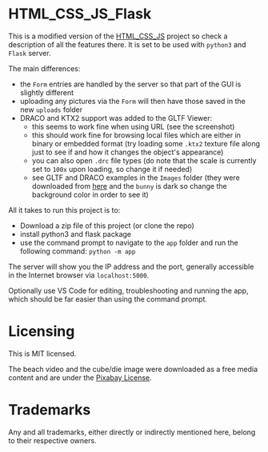 # HTML_CSS_JS_Flask
This is a modified version of the [HTML_CSS_JS](https://github.com/GitHubDragonFly/HTML_CSS_JS) project so check a description of all the features there. It is set to be used with `python3` and `Flask` server.

The main differences:
 - the `Form` entries are handled by the server so that part of the GUI is slightly different
 - uploading any pictures via the `Form` will then have those saved in the new `uploads` folder
 - DRACO and KTX2 support was added to the GLTF Viewer:
   - this seems to work fine when using URL (see the screenshot)
   - this should work fine for browsing local files which are either in binary or embedded format (try loading some `.ktx2` texture file along just to see if and how it changes the object's appearance)
   - you can also open `.drc` file types (do note that the scale is currently set to `100x` upon loading, so change it if needed)
   - see GLTF and DRACO examples in the `Images` folder (they were downloaded from [here](https://github.com/mrdoob/three.js) and the `bunny` is dark so change the background color in order to see it)

All it takes to run this project is to:
 - Download a zip file of this project (or clone the repo)
 - install python3 and flask package
 - use the command prompt to navigate to the `app` folder and run the following command: `python -m app`

The server will show you the IP address and the port, generally accessible in the Internet browser via `localhost:5000`.

Optionally use VS Code for editing, troubleshooting and running the app, which should be far easier than using the command prompt.

# Licensing
This is MIT licensed.

The beach video and the cube/die image were downloaded as a free media content and are under the [Pixabay License](https://pixabay.com/service/license/).

# Trademarks
Any and all trademarks, either directly or indirectly mentioned here, belong to their respective owners.
